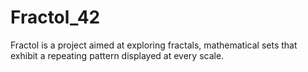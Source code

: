 # Fractol_42
Fractol is a project aimed at exploring fractals, mathematical sets that exhibit a repeating pattern displayed at every scale.

